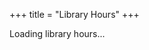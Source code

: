 +++
title = "Library Hours"
+++

<div id="library-hours">
    <p>Loading library hours...</p>
</div>

<!--
<link rel="stylesheet" href="../css/styles.css">
-->

<script src="../js/fetchLibraryHours.js"></script>
